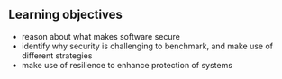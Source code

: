 ## Learning objectives
- reason about what makes software secure
- identify why security is challenging to benchmark, and make use of different strategies
- make use of resilience to enhance protection of systems